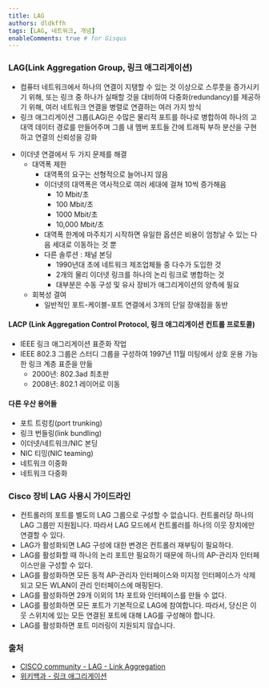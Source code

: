 ```yaml
---
title: LAG
authors: dldkffh
tags: [LAG, 네트워크, 개념]
enableComments: true # for Gisqus
---
```


### LAG(Link Aggregation Group, 링크 애그리게이션)

- 컴퓨터 네트워크에서 하나의 연결이 지탱할 수 있는 것 이상으로 스루풋을 증가시키기 위해, 또는 링크 중 하나가 실패할 것을 대비하여 다중화(redundancy)를 제공하기 위해, 여러 네트워크 연결을 병렬로 연결하는 여러 가지 방식
- 링크 애그리게이션 그룹(LAG)은 수많은 물리적 포트를 하나로 병합하여 하나의 고대역 데이터 경로를 만들어주며 그룹 내 멤버 포트들 간에 트래픽 부하 분산을 구현하고 연결의 신뢰성을 강화
<!--truncate-->
- 이더넷 연결에서 두 가지 문제를 해결
  - 대역폭 제한
    - 대역폭의 요구는 선형적으로 늘어나지 않음
    - 이더넷의 대역폭은 역사적으로 여러 세대에 걸쳐 10씩 증가해음
      - 10 Mbit/초
      - 100 Mbit/초
      - 1000 Mbit/초
      - 10,000 Mbit/초
    - 대역폭 한계에 마주치기 시작하면 유일한 옵션은 비용이 엄청날 수 있는 다음 세대로 이동하는 것 뿐
    - 다른 솔루션 : 채널 본딩
      - 1990년대 초에 네트워크 제조업체들 중 다수가 도입한 것
      - 2개의 물리 이더넷 링크를 하나의 논리 링크로 병합하는 것
      - 대부분은 수동 구성 및 유사 장비가 애그리게이션의 양측에 필요
  - 회복성 결여
    - 일반적인 포트-케이블-포트 연결에서 3개의 단일 장애점을 동반

#### LACP (Link Aggregation Control Protocol, 링크 애그리게이션 컨트롤 프로토콜)

- IEEE 링크 애그리게이션 표준화 작업
- IEEE 802.3 그룹은 스터디 그룹을 구성하여 1997년 11월 미팅에서 상호 운용 가능한 링크 계층 표준을 만듦
  - 2000년: 802.3ad 최초판
  - 2008년: 802.1 레이어로 이동

#### 다른 우산 용어들

- 포트 트렁킹(port trunking)
- 링크 번들링(link bundling)
- 이더넷/네트워크/NIC 본딩
- NIC 티밍(NIC teaming)
- 네트워크 이중화
- 네트워크 다중화

### Cisco 장비 LAG 사용시 가이드라인

- 컨트롤러의 포트를 별도의 LAG 그룹으로 구성할 수 없습니다. 컨트롤러당 하나의 LAG 그룹만 지원됩니다. 따라서 LAG 모드에서 컨트롤러를 하나의 이웃 장치에만 연결할 수 있다.
- LAG가 활성화되면 LAG 구성에 대한 변경은 컨트롤러 재부팅이 필요하다.
- LAG를 활성화할 때 하나의 논리 포트만 필요하기 때문에 하나의 AP-관리자 인터페이스만을 구성할 수 있다.
- LAG를 활성화하면 모든 동적 AP-관리자 인터페이스와 미지정 인터페이스가 삭제되고 모든 WLAN이 관리 인터페이스에 매핑된다.
- LAG를 활성화하면 29개 이외의 1차 포트와 인터페이스를 만들 수 없다.
- LAG를 활성화하면 모든 포트가 기본적으로 LAG에 참여합니다. 따라서, 당신은 이웃 스위치에 있는 모든 연결된 포트에 대해 LAG를 구성해야 합니다.
- LAG를 활성화하면 포트 미러링이 지원되지 않습니다.

### 출처

- [CISCO community - LAG - Link Aggregation](https://community.cisco.com/t5/wireless-mobility-knowledge-base/lag-link-aggregation/ta-p/3128669)
- [위키백과 - 링크 애그리게이션](https://ko.m.wikipedia.org/wiki/%EB%A7%81%ED%81%AC_%EC%95%A0%EA%B7%B8%EB%A6%AC%EA%B2%8C%EC%9D%B4%EC%85%98)
